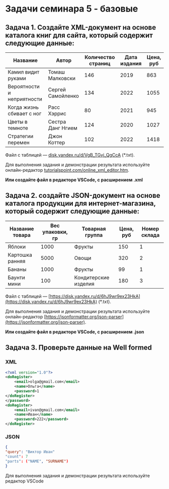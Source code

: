 # Задачи семинара 5 - базовые

## Задача  1. Создайте XML-документ на основе каталога книг для сайта, который содержит следующие данные:

| Название | Автор | Количество страниц | Дата издания | Цена, руб |
| --- | --- | --- | --- | --- |
| Камил видит руками | Томаш Малковски | 146 | 2019 | 863 |
| Вероятности и неприятности | Сергей Самойленко | 134 | 2022 | 1055 |
| Когда жизнь сбивает с ног | Расс Хэррис | 80 | 2021 | 945 |
| Цветы в темноте | Cестра Данг Нгием | 124 | 2020 | 1027 |
| Стратегии перемен | Джон Коттер | 102 | 2022 | 1418 |

Файл с таблицей — [disk.yandex.ru/d/VgB_TGvj_QgCcA](https://disk.yandex.ru/d/VgB_TGvj_QgCcA) (*.txt).

Для выполнения задания и демонстрации результата используйте онлайн-редактор [tutorialspoint.com/online_xml_editor.htm](https://www.tutorialspoint.com/online_xml_editor.htm). 

**Или создайте файл в редакторе VSCode, с расширением .xml**

## Задача 2. создайте JSON-документ на основе каталога продукции для интернет-магазина, который содержит следующие данные:

| Название товара | Вес упаковки, гр | Товарная группа | Цена, руб | Номер склада |
| --- | --- | --- | --- | --- |
| Яблоки | 1000 | Фрукты | 150 | 1 |
| Картошка ранняя | 5000 | Овощи | 320 | 2 |
| Бананы | 1000 | Фрукты | 99 | 1 |
| Баунти мини | 100 | Кондитерские изделия | 180 | 3 |

Файл с таблицей — [https://disk.yandex.ru/d/6hJ9wr9ex23HkA](https://disk.yandex.ru/d/6hJ9wr9ex23HkA) (*.txt).

Для выполнения задания и демонстрации результата используйте онлайн-редактор [https://jsonformatter.org/json-parser](https://jsonformatter.org/json-parser).

**Или создайте файл в редакторе VSCode, с расширением .json**


## Задача 3. Проверьте данные на Well formed

### XML

```XML
<?xml version="1.0"?>
<doRegister>
	<email>olga@gmail.com</email>
	<name>Ольга</name>
	<password>1
</doRegister>
</password>
<doRegister>
	<email>ivan@gmail.com</email>
	<name>Иван</name>
	<password>222</password>
</doRegister>
```

### JSON

```JSON
{
"query": "Виктор Иван"
"count": 7
"parts": ("NAME", "SURNAME")
}
```
Для выполнения задания и демонстрации результата используйте редактор VSCode

